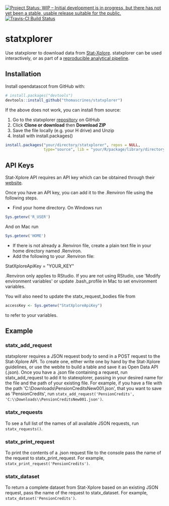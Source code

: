
<!-- README.md is generated from README.Rmd. Please edit that file -->
[![Project Status: WIP – Initial development is in progress, but there has not yet been a stable, usable release suitable for the public.](https://www.repostatus.org/badges/latest/wip.svg)](https://www.repostatus.org/#wip) [![Travis-CI Build Status](https://travis-ci.com/thomascrines/statxplorer.svg?branch=master)](https://travis-ci.com/thomascrines/statxplorer)

statxplorer
===========

Use statxplorer to download data from [Stat-Xplore](https://stat-xplore.dwp.gov.uk/webapi/jsf/login.xhtml). statxplorer can be used interactively, or as part of a [reproducible analytical pipeline](https://ukgovdatascience.github.io/rap_companion/).

Installation
------------

Install opendatascot from GitHub with:

``` r
# install.packages("devtools")
devtools::install_github("thomascrines/statxplorer")
```

If the above does not work, you can install from source:

1.  Go to the statxplorer [repository](https://github.com/thomascrines/statxplorer) on GitHub
2.  Click **Clone or download** then **Download ZIP**
3.  Save the file locally (e.g. your H drive) and Unzip
4.  Install with install.packages()

``` r
install.packages("your/directory/statxplorer", repos = NULL,
                 type="source", lib = "your/R/package/library/directory")
```

API Keys
--------

Stat-Xplore API requires an API key which can be obtained through their [website](https://stat-xplore.dwp.gov.uk/webapi/online-help/Open-Data-API.html).

Once you have an API key, you can add it to the .Renviron file using the following steps.

-   Find your home directory. On Windows run

``` r
Sys.getenv('R_USER')
```

And on Mac run

``` r
Sys.getenv('HOME')
```

-   If there is not already a .Renviron file, create a plain text file in your home directory named .Renviron.
-   Add the following to your .Renviron file:

StatXploreApiKey = "YOUR\_KEY"

.Renviron only applies to RStudio. If you are not using RStudio, use 'Modify environment variables' or update .bash\_profile in Mac to set environment variables.

You will also need to update the statx\_request\_bodies file from

``` r
accessKey <- Sys.getenv("StatXploreApiKey")
```

to refer to your variables.

Example
-------

### statx\_add\_request

statxplorer requires a JSON request body to send in a POST request to the Stat-Xplore API. To create one, either write one by hand by the Stat-Xplore guidelines, or use the webite to build a table and save it as Open Data API (.json). Once you have a .json file containing a request, run statx\_add\_request to add it to statexplorer, passing in your desired name for the file and the path of your existing file. For example, if you have a file with the path 'C:\\Downloads\\PensionCreditsNew001.json', that you want to save as 'PensionCredits', run `statx_add_request('PensionCredits', 'C:\\Downloads\\PensionCreditsNew001.json')`.

### statx\_requests

To see a full list of the names of all available JSON requests, run `statx_requests()`.

### statx\_print\_request

To print the contents of a .json request file to the console pass the name of the request to statx\_print\_request. For example, `statx_print_request('PensionCredits')`.

### statx\_dataset

To return a complete dataset from Stat-Xplore based on an existing JSON request, pass the name of the request to statx\_dataset. For example, `statx_dataset('PensionCredits')`.
